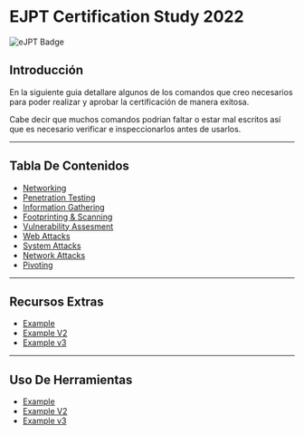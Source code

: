# EJPT Certification Study 2022

![eJPT Badge](./assets/ejpt-cert.png)

## Introducción
En la siguiente guia detallare algunos de los comandos que creo necesarios para poder realizar y aprobar la certificación de manera exitosa.

Cabe decir que muchos comandos podrian faltar o estar mal escritos así que es necesario verificar e inspeccionarlos antes de usarlos.

---
## Tabla De Contenidos
- [Networking](/Paginas/Networking)
- [Penetration Testing](/pages/pentesting.md)
- [Information Gathering](/pages/info_gathering.md)
- [Footprinting & Scanning](/pages/footprinting_scanning.md)
- [Vulnerability Assesment](/pages/vuln_assesment.md)
- [Web Attacks](/pages/web_attacks.md)
- [System Attacks](/pages/system_attacks.md)
- [Network Attacks](/pages/network_attacks.md)
- [Pivoting](/pages/pivoting.md)

---

## Recursos Extras
- [Example](/pages/networking.md)
- [Example V2](/pages/pentesting.md)
- [Example v3](/pages/info_gathering.md)

---

## Uso De Herramientas
- [Example](/pages/networking.md)
- [Example V2](/pages/pentesting.md)
- [Example v3](/pages/info_gathering.md)
